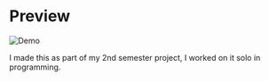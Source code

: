 # Preview

![Demo](https://raw.githubusercontent.com/AlexanderPfeifer/2ndSemester-OutOfSingularity---Jump-n-Run-Side-Scroller/blob/main/OutOfSingularityPlayerController.gif)

I made this as part of my 2nd semester project, I worked on it solo in programming.

